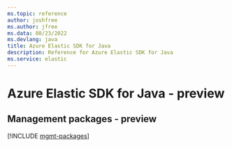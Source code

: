```yaml
---
ms.topic: reference
author: joshfree
ms.author: jfree
ms.data: 08/23/2022
ms.devlang: java
title: Azure Elastic SDK for Java
description: Reference for Azure Elastic SDK for Java
ms.service: elastic
---
```

# Azure Elastic SDK for Java - preview

## Management packages - preview
[!INCLUDE [mgmt-packages](elastic-mgmt-index.md)]